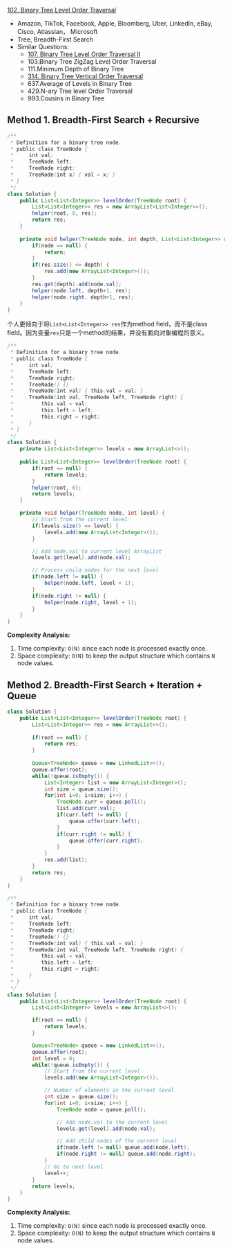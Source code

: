 [102. Binary Tree Level Order Traversal](https://leetcode.com/problems/binary-tree-level-order-traversal/)

* Amazon, TikTok, Facebook, Apple, Bloomberg, Uber, LinkedIn, eBay, Cisco, Atlassian， Microsoft
* Tree, Breadth-First Search
* Similar Questions:
    * [107. Binary Tree Level Order Traversal II](https://leetcode.com/problems/binary-tree-level-order-traversal-ii/)
    * 103.Binary Tree ZigZag Level Order Traversal
    * 111.Minimum Depth of Binary Tree
    * [314. Binary Tree Vertical Order Traversal](https://leetcode.com/problems/binary-tree-vertical-order-traversal/)
    * 637.Average of Levels in Binary Tree
    * 429.N-ary Tree level Order Traversal
    * 993.Cousins in Binary Tree


## Method 1. Breadth-First Search + Recursive
```java
/**
 * Definition for a binary tree node.
 * public class TreeNode {
 *     int val;
 *     TreeNode left;
 *     TreeNode right;
 *     TreeNode(int x) { val = x; }
 * }
 */
class Solution {
    public List<List<Integer>> levelOrder(TreeNode root) {
        List<List<Integer>> res = new ArrayList<List<Integer>>();
        helper(root, 0, res);
        return res;
    }
    
    private void helper(TreeNode node, int depth, List<List<Integer>> res) {
        if(node == null) {
            return;
        }
        if(res.size() <= depth) {
            res.add(new ArrayList<Integer>());
        }
        res.get(depth).add(node.val);
        helper(node.left, depth+1, res);
        helper(node.right, depth+1, res);
    }
}
```
个人更倾向于将`List<List<Integer>> res`作为method field，而不是class field。因为变量`res`只是一个method的结果，并没有面向对象编程的意义。


```Java
/**
 * Definition for a binary tree node.
 * public class TreeNode {
 *     int val;
 *     TreeNode left;
 *     TreeNode right;
 *     TreeNode() {}
 *     TreeNode(int val) { this.val = val; }
 *     TreeNode(int val, TreeNode left, TreeNode right) {
 *         this.val = val;
 *         this.left = left;
 *         this.right = right;
 *     }
 * }
 */
class Solution {
    private List<List<Integer>> levels = new ArrayList<>();
    
    public List<List<Integer>> levelOrder(TreeNode root) {
        if(root == null) {
            return levels;
        }
        helper(root, 0);
        return levels;
    }

    private void helper(TreeNode node, int level) {
        // Start from the current level
        if(levels.size() == level) {
            levels.add(new ArrayList<Integer>());
        }

        // Add node.val to current level ArrayList
        levels.get(level).add(node.val);

        // Process child nodes for the next level
        if(node.left != null) {
            helper(node.left, level + 1);
        } 
        if(node.right != null) {
            helper(node.right, level + 1);
        }
    }
}
```
**Complexity Analysis:**
1. Time complexity: `O(N)` since each node is processed exactly once.
2. Space complexity: `O(N)` to keep the output structure which contains `N` node values.


## Method 2. Breadth-First Search + Iteration + Queue
```java
class Solution {
    public List<List<Integer>> levelOrder(TreeNode root) {
        List<List<Integer>> res = new ArrayList<>();
        
        if(root == null) {
            return res;
        }
        
        Queue<TreeNode> queue = new LinkedList<>();
        queue.offer(root);
        while(!queue.isEmpty()) {
            List<Integer> list = new ArrayList<Integer>();
            int size = queue.size();
            for(int i=0; i<size; i++) {
                TreeNode curr = queue.poll();
                list.add(curr.val);
                if(curr.left != null) {
                    queue.offer(curr.left);
                }
                if(curr.right != null) {
                    queue.offer(curr.right);
                }
            }
            res.add(list);
        }
        return res;
    }
}
```


```Java
/**
 * Definition for a binary tree node.
 * public class TreeNode {
 *     int val;
 *     TreeNode left;
 *     TreeNode right;
 *     TreeNode() {}
 *     TreeNode(int val) { this.val = val; }
 *     TreeNode(int val, TreeNode left, TreeNode right) {
 *         this.val = val;
 *         this.left = left;
 *         this.right = right;
 *     }
 * }
 */
class Solution {
    public List<List<Integer>> levelOrder(TreeNode root) {
        List<List<Integer>> levels = new ArrayList<>();

        if(root == null) {
            return levels;
        }

        Queue<TreeNode> queue = new LinkedList<>();
        queue.offer(root);
        int level = 0;
        while(!queue.isEmpty()) {
            // Start from the current level
            levels.add(new ArrayList<Integer>());

            // Number of elements in the current level
            int size = queue.size();
            for(int i=0; i<size; i++) {
                TreeNode node = queue.poll();

                // Add node.val to the current level
                levels.get(level).add(node.val);

                // Add child nodes of the current level
                if(node.left != null) queue.add(node.left);
                if(node.right != null) queue.add(node.right);
            }
            // Go to next level
            level++;
        }
        return levels;
    }
}
```
**Complexity Analysis:**
1. Time complexity: `O(N)` since each node is processed exactly once.
2. Space complexity: `O(N)` to keep the output structure which contains `N` node values.